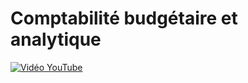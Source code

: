 # Comptabilité budgétaire et analytique

[![Vidéo YouTube](http://img.youtube.com/vi/iGuD0qHBZ0k/0.jpg )](https://www.youtube.com/embed/iGuD0qHBZ0k)

